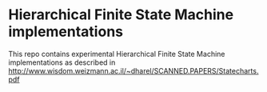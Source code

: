 # Hierarchical Finite State Machine implementations

This repo contains experimental Hierarchical Finite State Machine implementations as described in http://www.wisdom.weizmann.ac.il/~dharel/SCANNED.PAPERS/Statecharts.pdf
